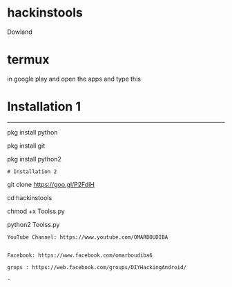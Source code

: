# hackinstools
Dowland <h1>termux</h1> in google play 
and open the apps
and type this

# Installation 1
-------------------------------
pkg install  python

pkg install  git

pkg install python2
```
# Installation 2
```
git clone https://goo.gl/P2FdiH

cd hackinstools

chmod +x Toolss.py
 
python2 Toolss.py
```
YouTube Channel: https://www.youtube.com/OMARBOUDIBA


Facebook: https://www.facebook.com/omarboudiba6

grops : https://web.facebook.com/groups/DIYHackingAndroid/

-
